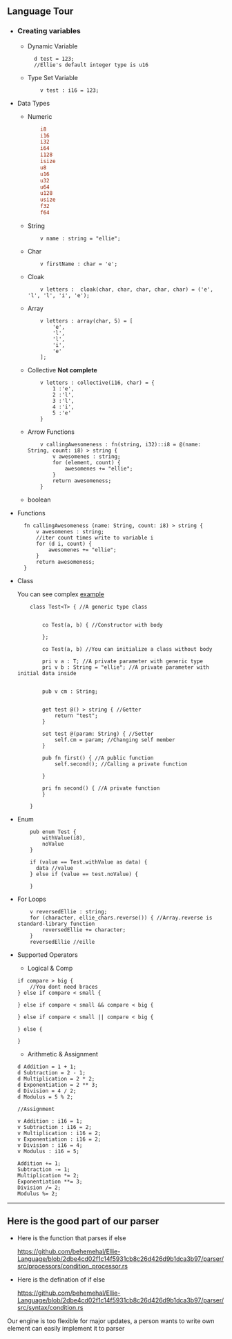 ## Language Tour

- ### Creating variables
  - Dynamic Variable
    ```ellie
      d test = 123;
      //Ellie's default integer type is u16
    ```
  - Type Set Variable
    ```ellie
        v test : i16 = 123;
    ```
- Data Types

  - Numeric
    ```rust
        i8
        i16
        i32
        i64
        i128
        isize
        u8
        u16
        u32
        u64
        u128
        usize
        f32
        f64
    ```
  - String
    ```ellie
        v name : string = "ellie";
    ```
  - Char
    ```ellie
        v firstName : char = 'e';
    ```
  - Cloak
    ```ellie
        v letters :  cloak(char, char, char, char, char) = ('e', 'l', 'l', 'i', 'e');
    ```
  - Array
    ```ellie
        v letters : array(char, 5) = [
            'e',
            'l',
            'l',
            'i',
            'e'
        ];
    ```
  - Collective
    **Not complete**
    ```ellie
        v letters : collective(i16, char) = {
            1 :'e',
            2 :'l',
            3 :'l',
            4 :'i',
            5 :'e'
        }
    ```
  - Arrow Functions
    ```ellie
        v callingAwesomeness : fn(string, i32)::i8 = @(name: String, count: i8) > string {
            v awesomenes : string;
            for (element, count) {
                awesomenes += "ellie";
            }
            return awesomeness;
        }
    ```
  - boolean

- Functions

  ```ellie
    fn callingAwesomeness (name: String, count: i8) > string {
        v awesomenes : string;
        //iter count times write to variable i
        for (d i, count) {
            awesomenes += "ellie";
        }
        return awesomeness;
    }

  ```

- Class

  You can see complex [example](./examples/arrayChunker.ei)

  ```ellie
      class Test<T> { //A generic type class


          co Test(a, b) { //Constructor with body

          };

          co Test(a, b) //You can initialize a class without body

          pri v a : T; //A private parameter with generic type
          pri v b : String = "ellie"; //A private parameter with initial data inside


          pub v cm : String;


          get test @() > string { //Getter
              return "test";
          }

          set test @(param: String) { //Setter
              self.cm = param; //Changing self member
          }

          pub fn first() { //A public function
              self.second(); //Calling a private function

          }

          pri fn second() { //A private function
          }

      }
  ```

- Enum

  ```ellie
      pub enum Test {
          withValue(i8),
          noValue
      }

      if (value == Test.withValue as data) {
        data //value
      } else if (value == test.noValue) {

      }
  ```

- For Loops
  ```ellie
      v reversedEllie : string;
      for (character, ellie_chars.reverse()) { //Array.reverse is standard-library function
          reversedEllie += character;
      }
      reversedEllie //eille
  ```
- Supported Operators

  - Logical & Comp

  ```ellie
  if compare > big {
      //You dont need braces
  } else if compare < small {

  } else if compare < small && compare < big {

  } else if compare < small || compare < big {

  } else {

  }
  ```

  - Arithmetic & Assignment

  ```ellie
  d Addition = 1 + 1;
  d Subtraction = 2 - 1;
  d Multiplication = 2 * 2;
  d Exponentiation = 2 ** 3;
  d Division = 4 / 2;
  d Modulus = 5 % 2;

  //Assignment

  v Addition : i16 = 1;
  v Subtraction : i16 = 2;
  v Multiplication : i16 = 2;
  v Exponentiation : i16 = 2;
  v Division : i16 = 4;
  v Modulus : i16 = 5;

  Addition += 1;
  Subtraction -= 1;
  Multiplication *= 2;
  Exponentiation **= 3;
  Division /= 2;
  Modulus %= 2;
  ```

---

## Here is the good part of our parser

- Here is the function that parses if else

  https://github.com/behemehal/Ellie-Language/blob/2dbe4cd02f1c14f5931cb8c26d426d9b1dca3b97/parser/src/processors/condition_processor.rs

- Here is the defination of if else

  https://github.com/behemehal/Ellie-Language/blob/2dbe4cd02f1c14f5931cb8c26d426d9b1dca3b97/parser/src/syntax/condition.rs

Our engine is too flexible for major updates, a person wants to write own
element can easily implement it to parser

